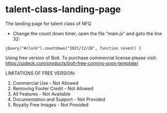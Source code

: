 # talent-class-landing-page

The landing page for talent class of NFQ

- Change the count down timer, open the file "main.js" and goto the line 32:

```
jQuery("#clock").countdown("2021/12/28", function (event) {
```

Using free version of Bolt. To purchase commercial license please visit: https://uideck.com/products/bolt-free-coming-soon-template/

LIMITATIONS OF FREE VERSION:

1. Commercial Use - Not Allowed
2. Removing Footer Credit - Not Allowed
3. All Features - Not Available
4. Documentation and Support - Not Provided
5. Royalty Free Images - Not Provided
